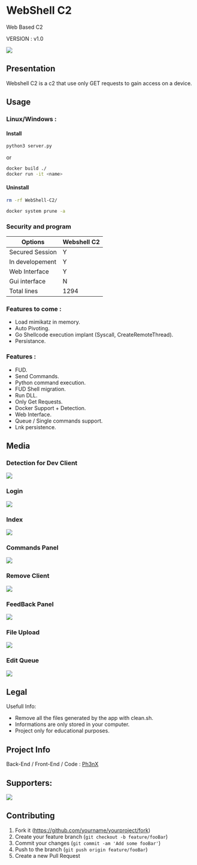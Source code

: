 # WebShell C2
Web Based C2

VERSION : v1.0

![](./readme_img/home.png)


## Presentation

Webshell C2 is a c2 that use only GET requests to gain access on a device.

## Usage

### Linux/Windows :

#### Install
```sh
python3 server.py
```
or
```sh
docker build ./
docker run -it <name>
```
#### Uninstall
```sh
rm -rf WebShell-C2/
```
```sh
docker system prune -a
```

### Security and program

|  Options   | Webshell C2 |
|------------|-----------------|
| Secured Session | Y       |
| In developement    | Y       |
| Web Interface   | Y       |
|Gui interface | N |
|Total lines | 1294 |


### Features to come :

* Load mimikatz in memory.
* Auto Pivoting.
* Go Shellcode execution implant (Syscall, CreateRemoteThread).
* Persistance.


### Features :

* FUD.
* Send Commands.
* Python command execution.
* FUD Shell migration.
* Run DLL.
* Only Get Requests.
* Docker Support + Detection.
* Web Interface.
* Queue / Single commands support.
* Lnk persistence.


## Media
### Detection for Dev Client
![](./readme_img/scan.png)

### Login
![](./readme_img/login.png)

### Index
![](./readme_img/site1.png)

### Commands Panel
![](./readme_img/site2.png)

### Remove Client
![](./readme_img/site3.png)

### FeedBack Panel
![](./readme_img/site4.png)

### File Upload
![](./readme_img/site5.png)

### Edit Queue
![](./readme_img/site6.png)

## Legal

Usefull Info:
* Remove all the files generated by the app with clean.sh.
* Informations are only stored in your computer.
* Project only for educational purposes.

## Project Info

Back-End / Front-End / Code : [Ph3nX](https://github.com/Ph3nX-Z)

## Supporters:
[![](https://reporoster.com/stars/dark/ph3nx-Z/WebShell-C2)](https://github.com/Ph3nX-Z/WebShell-C2/stargazers)

## Contributing

1. Fork it (<https://github.com/yourname/yourproject/fork>)
2. Create your feature branch (`git checkout -b feature/fooBar`)
3. Commit your changes (`git commit -am 'Add some fooBar'`)
4. Push to the branch (`git push origin feature/fooBar`)
5. Create a new Pull Request

